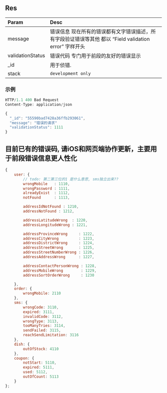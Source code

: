 ## Res

| Param            | Desc            |
|:--------         |:-----------------|
| message          | 错误信息       现在所有的错误都有文字错误描述，所有字段验证错误等其他 都以 “Field validation error” 字样开头   |
| validationStatus | 错误代码 专门用于前段的友好的错误显示           |
| _id              | 用于侦错.         |
| stack            | `development only` |

### 示例

```js
HTTP/1.1 400 Bad Request
Content-Type: application/json

{
  "_id": "55590bad7428a36ffb293061",
  "message": "错误的请求"
  "validationStatus": 1111
}
```

## 目前已有的错误码, 请iOS和网页端协作更新，主要用于前段错误信息更人性化


```js
{
    user: {
        // todo: 第二第三位的1 是什么意思, sms独立出来??
        wrongMobile   : 1110,
        wrongPassword : 1111,
        alreadyExist  : 1112,
        notFound      : 1113,

        addressIdNotFound : 1210,
        addressNotFound : 1212,

        addressLatitudeWrong  : 1220,
        addressLongitudeWrong : 1221,

        addressProvinceWrong     : 1222,
        addressCityWrong         : 1223,
        addressDistrictWrong     : 1224,
        addressStreetWrong       : 1225,
        addressStreetNumberWrong : 1226,
        addressAddressWrong      : 1227,

        addressContactPersonWrong : 1228,
        addressMobileWrong        : 1229,
        addressSortOrderWrong     : 1230

    },
    order: {
        wrongMobile: 2110
    },
    sms: {
        wrongCode: 3110,
        expired: 3111,
        invalidCode: 3112,
        wrongType: 3113,
        tooManyTries: 3114,
        sendFailed: 3115,
        reachSendLimitation: 3116
    },
    dish: {
        outOfStock: 4110
    },
    coupon: {
        notStart: 5110,
        expired: 5111,
        used: 5112,
        outOfCount: 5113
    }
};
```

